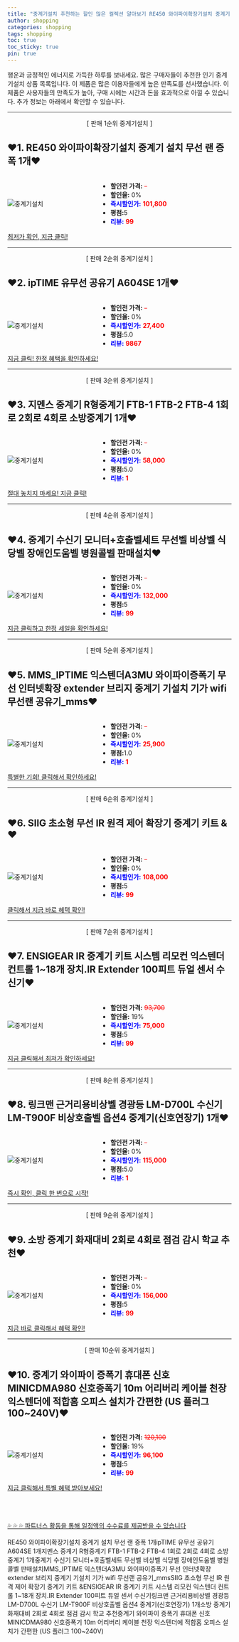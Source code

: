 ```yaml
---
title: "중계기설치 추천하는 할인 많은 컬렉션 알아보기 RE450 와이파이확장기설치 중계기 설치 무선"
author: shopping
categories: shopping
tags: shopping
toc: true
toc_sticky: true
pin: true
---
```

행운과 긍정적인 에너지로 가득한 하루를 보내세요. 많은 구매자들이 추천한 인기 중계기설치 상품 목록입니다. 이 제품은 많은 이용자들에게 높은 만족도를 선사했습니다. 이 제품은 사용자들의 만족도가 높아, 구매 시에는 시간과 돈을 효과적으로 아낄 수 있습니다. 추가 정보는 아래에서 확인할 수 있습니다.

---
<p class="toplist" style="margin: 0 auto; display: block; width: fit-content;">[ 판매 1순위 중계기설치 ]</p>

<h2><strong>❤️1. RE450 와이파이확장기설치 중계기 설치 무선 랜 증폭 1개❤️</strong></h2>

<div style="display: flex; align-items: center;">
    <div style="flex: 0.4;">
        <img src="https://thumbnail6.coupangcdn.com/thumbnails/remote/230x230ex/image/vendor_inventory/b2c1/e9a75a0ef0045b956698a8980c3a15f85a85b42b0247e133d3da66a87a4d.jpg" alt="중계기설치" style="max-width: 100%;">
    </div>
    <div style="flex: 0.6; margin-left: 10px;">
        <ul>
            <li><strong>할인전 가격:</strong> <del style="color: red;">-</del></li>
            <li><strong>할인율:</strong> 0%</li>
            <li><span style='color:blue'><strong>즉시할인가:</strong></span> <span style='color:red'><strong>101,800</strong></span></li>
            <li><strong>평점:</strong>5</li>
            <li><span style='color:blue'><strong>리뷰:</strong></span> <span style='color:red'><strong>99</strong></span></li>
        </ul>
    </div>
</div>
<div class="center">
    <a href="https://William4Davisa.github.io?lptag=AF9450613&subid=githubio&pageKey=6939964084&traceid=V0-153&itemId=16824873022&vendorItemId=84004930313" class="myButton">
        최저가 확인, 지금 클릭!
    </a>
</div>


---
<p class="toplist" style="margin: 0 auto; display: block; width: fit-content;">[ 판매 2순위 중계기설치 ]</p>

<h2><strong>❤️2. ipTIME 유무선 공유기 A604SE 1개❤️</strong></h2>

<div style="display: flex; align-items: center;">
    <div style="flex: 0.4;">
        <img src="https://thumbnail6.coupangcdn.com/thumbnails/remote/230x230ex/image/retail/images/2022/10/17/16/0/c1fc0349-8fbc-4f95-9c47-9550003ce7c6.jpg" alt="중계기설치" style="max-width: 100%;">
    </div>
    <div style="flex: 0.6; margin-left: 10px;">
        <ul>
            <li><strong>할인전 가격:</strong> <del style="color: red;">-</del></li>
            <li><strong>할인율:</strong> 0%</li>
            <li><span style='color:blue'><strong>즉시할인가:</strong></span> <span style='color:red'><strong>27,400</strong></span></li>
            <li><strong>평점:</strong>5.0</li>
            <li><span style='color:blue'><strong>리뷰:</strong></span> <span style='color:red'><strong>9867</strong></span></li>
        </ul>
    </div>
</div>
<div class="center">
    <a href="https://William4Davisa.github.io?lptag=AF9450613&subid=githubio&pageKey=6848341813&traceid=V0-153&itemId=16304905764&vendorItemId=83497200523" class="myButton">
        지금 클릭! 한정 혜택을 확인하세요!
    </a>
</div>


---
<p class="toplist" style="margin: 0 auto; display: block; width: fit-content;">[ 판매 3순위 중계기설치 ]</p>

<h2><strong>❤️3. 지멘스 중계기 R형중계기 FTB-1 FTB-2 FTB-4 1회로 2회로 4회로 소방중계기 1개❤️</strong></h2>

<div style="display: flex; align-items: center;">
    <div style="flex: 0.4;">
        <img src="https://thumbnail9.coupangcdn.com/thumbnails/remote/230x230ex/image/vendor_inventory/e05c/67414c54f3582975481e1e177bec7cf16a5a9debd811191e12bd41591c41.jpg" alt="중계기설치" style="max-width: 100%;">
    </div>
    <div style="flex: 0.6; margin-left: 10px;">
        <ul>
            <li><strong>할인전 가격:</strong> <del style="color: red;">-</del></li>
            <li><strong>할인율:</strong> 0%</li>
            <li><span style='color:blue'><strong>즉시할인가:</strong></span> <span style='color:red'><strong>58,000</strong></span></li>
            <li><strong>평점:</strong>5.0</li>
            <li><span style='color:blue'><strong>리뷰:</strong></span> <span style='color:red'><strong>1</strong></span></li>
        </ul>
    </div>
</div>
<div class="center">
    <a href="https://William4Davisa.github.io?lptag=AF9450613&subid=githubio&pageKey=6421519603&traceid=V0-153&itemId=13817844887&vendorItemId=81068097966" class="myButton">
        절대 놓치지 마세요! 지금 클릭!
    </a>
</div>


---
<p class="toplist" style="margin: 0 auto; display: block; width: fit-content;">[ 판매 4순위 중계기설치 ]</p>

<h2><strong>❤️4. 중계기 수신기 모니터+호출벨세트 무선벨 비상벨 식당벨 장애인도움벨 병원콜벨 판매설치❤️</strong></h2>

<div style="display: flex; align-items: center;">
    <div style="flex: 0.4;">
        <img src="https://thumbnail10.coupangcdn.com/thumbnails/remote/230x230ex/image/vendor_inventory/14ce/92c49a2a500ea680b3f27837c88e78bada1a5c25b6f4967fa04085ba7209.jpeg" alt="중계기설치" style="max-width: 100%;">
    </div>
    <div style="flex: 0.6; margin-left: 10px;">
        <ul>
            <li><strong>할인전 가격:</strong> <del style="color: red;">-</del></li>
            <li><strong>할인율:</strong> 0%</li>
            <li><span style='color:blue'><strong>즉시할인가:</strong></span> <span style='color:red'><strong>132,000</strong></span></li>
            <li><strong>평점:</strong>5</li>
            <li><span style='color:blue'><strong>리뷰:</strong></span> <span style='color:red'><strong>99</strong></span></li>
        </ul>
    </div>
</div>
<div class="center">
    <a href="https://William4Davisa.github.io?lptag=AF9450613&subid=githubio&pageKey=6073802304&traceid=V0-153&itemId=11225518895&vendorItemId=78502900888" class="myButton">
        지금 클릭하고 한정 세일을 확인하세요!
    </a>
</div>


---
<p class="toplist" style="margin: 0 auto; display: block; width: fit-content;">[ 판매 5순위 중계기설치 ]</p>

<h2><strong>❤️5. MMS_IPTIME 익스텐더A3MU 와이파이증폭기 무선 인터넷확장 extender 브리지 중계기 기설치 기가 wifi 무선랜 공유기_mms❤️</strong></h2>

<div style="display: flex; align-items: center;">
    <div style="flex: 0.4;">
        <img src="https://thumbnail7.coupangcdn.com/thumbnails/remote/230x230ex/image/vendor_inventory/803e/ee97e8c55191ffbba6dd589efccaca3d194c1a7f9b4bfb9de40d99e8f2da.jpg" alt="중계기설치" style="max-width: 100%;">
    </div>
    <div style="flex: 0.6; margin-left: 10px;">
        <ul>
            <li><strong>할인전 가격:</strong> <del style="color: red;">-</del></li>
            <li><strong>할인율:</strong> 0%</li>
            <li><span style='color:blue'><strong>즉시할인가:</strong></span> <span style='color:red'><strong>25,900</strong></span></li>
            <li><strong>평점:</strong>1.0</li>
            <li><span style='color:blue'><strong>리뷰:</strong></span> <span style='color:red'><strong>1</strong></span></li>
        </ul>
    </div>
</div>
<div class="center">
    <a href="https://William4Davisa.github.io?lptag=AF9450613&subid=githubio&pageKey=6658009356&traceid=V0-153&itemId=15275708279&vendorItemId=82777713655" class="myButton">
        특별한 기회! 클릭해서 확인하세요!
    </a>
</div>


---
<p class="toplist" style="margin: 0 auto; display: block; width: fit-content;">[ 판매 6순위 중계기설치 ]</p>

<h2><strong>❤️6. SIIG 초소형 무선 IR 원격 제어 확장기 중계기 키트 &❤️</strong></h2>

<div style="display: flex; align-items: center;">
    <div style="flex: 0.4;">
        <img src="https://thumbnail6.coupangcdn.com/thumbnails/remote/230x230ex/image/vendor_inventory/d2b9/953dc758c28b784b3d2266b75b1cff99a7adde18df6568c5f234a430f3f7.jpg" alt="중계기설치" style="max-width: 100%;">
    </div>
    <div style="flex: 0.6; margin-left: 10px;">
        <ul>
            <li><strong>할인전 가격:</strong> <del style="color: red;">-</del></li>
            <li><strong>할인율:</strong> 0%</li>
            <li><span style='color:blue'><strong>즉시할인가:</strong></span> <span style='color:red'><strong>108,000</strong></span></li>
            <li><strong>평점:</strong>5</li>
            <li><span style='color:blue'><strong>리뷰:</strong></span> <span style='color:red'><strong>99</strong></span></li>
        </ul>
    </div>
</div>
<div class="center">
    <a href="https://William4Davisa.github.io?lptag=AF9450613&subid=githubio&pageKey=4793535621&traceid=V0-153&itemId=6144781969&vendorItemId=73441019730" class="myButton">
        클릭해서 지금 바로 혜택 확인!
    </a>
</div>


---
<p class="toplist" style="margin: 0 auto; display: block; width: fit-content;">[ 판매 7순위 중계기설치 ]</p>

<h2><strong>❤️7. ENSIGEAR IR 중계기 키트 시스템 리모컨 익스텐더 컨트롤 1~18개 장치.IR Extender 100피트 듀얼 센서 수신기❤️</strong></h2>

<div style="display: flex; align-items: center;">
    <div style="flex: 0.4;">
        <img src="https://thumbnail7.coupangcdn.com/thumbnails/remote/230x230ex/image/vendor_inventory/368f/f8d4083dcd4ef0e6bd2ee0533667750a5512b6ad7ab31e58eba34ac9b1b7.jpg" alt="중계기설치" style="max-width: 100%;">
    </div>
    <div style="flex: 0.6; margin-left: 10px;">
        <ul>
            <li><strong>할인전 가격:</strong> <del style="color: red;">93,700</del></li>
            <li><strong>할인율:</strong> 19%</li>
            <li><span style='color:blue'><strong>즉시할인가:</strong></span> <span style='color:red'><strong>75,000</strong></span></li>
            <li><strong>평점:</strong>5</li>
            <li><span style='color:blue'><strong>리뷰:</strong></span> <span style='color:red'><strong>99</strong></span></li>
        </ul>
    </div>
</div>
<div class="center">
    <a href="https://William4Davisa.github.io?lptag=AF9450613&subid=githubio&pageKey=7647836713&traceid=V0-153&itemId=20340781671&vendorItemId=89432308853" class="myButton">
        지금 클릭해서 최저가 확인하세요!
    </a>
</div>


---
<p class="toplist" style="margin: 0 auto; display: block; width: fit-content;">[ 판매 8순위 중계기설치 ]</p>

<h2><strong>❤️8. 링크맨 근거리용비상벨 경광등 LM-D700L 수신기 LM-T900F 비상호출벨 옵션4 중계기(신호연장기) 1개❤️</strong></h2>

<div style="display: flex; align-items: center;">
    <div style="flex: 0.4;">
        <img src="https://thumbnail7.coupangcdn.com/thumbnails/remote/230x230ex/image/vendor_inventory/bd8d/93488026cfec58b844704ef1117d5257166a173dbb2490d3efd29dbc6c01.jpg" alt="중계기설치" style="max-width: 100%;">
    </div>
    <div style="flex: 0.6; margin-left: 10px;">
        <ul>
            <li><strong>할인전 가격:</strong> <del style="color: red;">-</del></li>
            <li><strong>할인율:</strong> 0%</li>
            <li><span style='color:blue'><strong>즉시할인가:</strong></span> <span style='color:red'><strong>115,000</strong></span></li>
            <li><strong>평점:</strong>5.0</li>
            <li><span style='color:blue'><strong>리뷰:</strong></span> <span style='color:red'><strong>1</strong></span></li>
        </ul>
    </div>
</div>
<div class="center">
    <a href="https://William4Davisa.github.io?lptag=AF9450613&subid=githubio&pageKey=319104287&traceid=V0-153&itemId=1019597834&vendorItemId=86141586758" class="myButton">
        즉시 확인, 클릭 한 번으로 시작!
    </a>
</div>


---
<p class="toplist" style="margin: 0 auto; display: block; width: fit-content;">[ 판매 9순위 중계기설치 ]</p>

<h2><strong>❤️9. 소방 중계기 화재대비 2회로 4회로 점검 감시 학교 추천❤️</strong></h2>

<div style="display: flex; align-items: center;">
    <div style="flex: 0.4;">
        <img src="https://thumbnail10.coupangcdn.com/thumbnails/remote/230x230ex/image/vendor_inventory/6017/e74dbeddff72ae61c3d432929cf542137aab187b40453e6bb80da62214f9.jpg" alt="중계기설치" style="max-width: 100%;">
    </div>
    <div style="flex: 0.6; margin-left: 10px;">
        <ul>
            <li><strong>할인전 가격:</strong> <del style="color: red;">-</del></li>
            <li><strong>할인율:</strong> 0%</li>
            <li><span style='color:blue'><strong>즉시할인가:</strong></span> <span style='color:red'><strong>156,000</strong></span></li>
            <li><strong>평점:</strong>5</li>
            <li><span style='color:blue'><strong>리뷰:</strong></span> <span style='color:red'><strong>99</strong></span></li>
        </ul>
    </div>
</div>
<div class="center">
    <a href="https://William4Davisa.github.io?lptag=AF9450613&subid=githubio&pageKey=7697159763&traceid=V0-153&itemId=20598784867&vendorItemId=87673581371" class="myButton">
        지금 바로 클릭해서 혜택 확인!
    </a>
</div>


---
<p class="toplist" style="margin: 0 auto; display: block; width: fit-content;">[ 판매 10순위 중계기설치 ]</p>

<h2><strong>❤️10. 중계기 와이파이 증폭기 휴대폰 신호 MINICDMA980 신호증폭기 10m 어리버리 케이블 천장 익스텐더에 적합홈 오피스 설치가 간편한 (US 플러그 100~240V)❤️</strong></h2>

<div style="display: flex; align-items: center;">
    <div style="flex: 0.4;">
        <img src="https://thumbnail6.coupangcdn.com/thumbnails/remote/230x230ex/image/vendor_inventory/d10c/236776bfe7c8a51bcba71a1c522d05d025d4199b7e9bbea53f18b79b2ead.jpg" alt="중계기설치" style="max-width: 100%;">
    </div>
    <div style="flex: 0.6; margin-left: 10px;">
        <ul>
            <li><strong>할인전 가격:</strong> <del style="color: red;">120,100</del></li>
            <li><strong>할인율:</strong> 19%</li>
            <li><span style='color:blue'><strong>즉시할인가:</strong></span> <span style='color:red'><strong>96,100</strong></span></li>
            <li><strong>평점:</strong>5</li>
            <li><span style='color:blue'><strong>리뷰:</strong></span> <span style='color:red'><strong>99</strong></span></li>
        </ul>
    </div>
</div>
<div class="center">
    <a href="https://William4Davisa.github.io?lptag=AF9450613&subid=githubio&pageKey=7779206141&traceid=V0-153&itemId=21021082848&vendorItemId=89030630957" class="myButton">
        지금 클릭해서 특별 혜택 받아보세요!
    </a>
</div>

<br><br><br>[💦 💦 💦 파트너스 활동을 통해 일정액의 수수료를 제공받을 수 있습니다](https://link.coupang.com/a/bcpT2c)<br><br>RE450 와이파이확장기설치 중계기 설치 무선 랜 증폭 1개ipTIME 유무선 공유기 A604SE 1개지멘스 중계기 R형중계기 FTB-1 FTB-2 FTB-4 1회로 2회로 4회로 소방중계기 1개중계기 수신기 모니터+호출벨세트 무선벨 비상벨 식당벨 장애인도움벨 병원콜벨 판매설치MMS_IPTIME 익스텐더A3MU 와이파이증폭기 무선 인터넷확장 extender 브리지 중계기 기설치 기가 wifi 무선랜 공유기_mmsSIIG 초소형 무선 IR 원격 제어 확장기 중계기 키트 &ENSIGEAR IR 중계기 키트 시스템 리모컨 익스텐더 컨트롤 1~18개 장치.IR Extender 100피트 듀얼 센서 수신기링크맨 근거리용비상벨 경광등 LM-D700L 수신기 LM-T900F 비상호출벨 옵션4 중계기(신호연장기) 1개소방 중계기 화재대비 2회로 4회로 점검 감시 학교 추천중계기 와이파이 증폭기 휴대폰 신호 MINICDMA980 신호증폭기 10m 어리버리 케이블 천장 익스텐더에 적합홈 오피스 설치가 간편한 (US 플러그 100~240V)